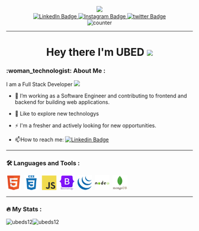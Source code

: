 <div id="header" align="center">
  <img src="https://media.giphy.com/media/M9gbBd9nbDrOTu1Mqx/giphy.gif" width="100"/>
<div id="badges">
  <a href="https://www.linkedin.com/in/ubed-shaikh">
    <img src="https://img.shields.io/badge/LinkedIn-blue?style=for-the-badge&logo=linkedin&logoColor=white" alt="LinkedIn Badge"/>
  </a>
  <a href="https://instagram.com/__ubed_shaikh__?igshid=MGNiNDI5ZTU=">
    <img src="https://img.shields.io/badge/Instagarm-red?style=for-the-badge&logo=instagram&logoColor=white" alt="Instagram Badge"/>
  </a>
  <a href="https://twitter.com/_ubed_shaikh_">
    <img src="https://img.shields.io/badge/Twitter-blue?style=for-the-badge&logo=twitter&logoColor=white" alt="twitter Badge"/>
  </a>
  <div id="badge"> 
    <img src= "https://komarev.com/ghpvc/?username=ubeds12&color=red&style=for-the-badge" alt="counter">
   
  </div>
  
---
  <h1>
  Hey there I'm UBED
  <img src="https://media.giphy.com/media/hvRJCLFzcasrR4ia7z/giphy.gif" width="30px"/>
  </h1>
  <div id="about" align="left">
    <h3>:woman_technologist: About Me :</h3>
    I am a Full Stack Developer <img src="https://media.giphy.com/media/WUlplcMpOCEmTGBtBW/giphy.gif" width="30">
    
- :telescope: I’m working as a Software Engineer and contributing to frontend and backend for building web applications.

- :seedling: Like to explore new technologys 

- :zap: I'm a fresher and actively looking for new opportunities.

- :mailbox:How to reach me: [![Linkedin Badge](https://img.shields.io/badge/-Ubed_shaikh-blue?style=flat&logo=Linkedin&logoColor=white)](https://www.linkedin.com/in/ubed-shaikh)
    
 ---

### :hammer_and_wrench: Languages and Tools :
   <div>


  <img src="https://github.com/devicons/devicon/blob/master/icons/html5/html5-original.svg" title="HTML5" alt="HTML" width="40" height="40"/>&nbsp;
  <img src="https://github.com/devicons/devicon/blob/master/icons/css3/css3-plain-wordmark.svg"  title="CSS3" alt="CSS" width="40" height="40"/>&nbsp;
  <img src="https://github.com/devicons/devicon/blob/master/icons/javascript/javascript-original.svg" title="JavaScript" alt="JavaScript" width="40" height="40"/>&nbsp;
   <img src="https://github.com/devicons/devicon/blob/master/icons/bootstrap/bootstrap-original-wordmark.svg" title="Bootstrap" alt="Bootstrap" width="40" height="40"/>&nbsp;
   <img src="https://github.com/devicons/devicon/blob/master/icons/jquery/jquery-plain.svg" title="Jquery" alt="Jquery" width="40" height="40"/>&nbsp;
   <img src="https://github.com/devicons/devicon/blob/master/icons/nodejs/nodejs-original-wordmark.svg" title="NodeJS" alt="NodeJS" width="40" height="40"/>&nbsp;
   <img src="https://github.com/devicons/devicon/blob/master/icons/mongodb/mongodb-original-wordmark.svg" title="MongoDb" alt="MongoDb" width="40" height="40"/>&nbsp;
 
</div>
    
---

### :fire: My Stats :
<img align="left" src="https://github-readme-streak-stats.herokuapp.com?user=ubeds12&theme=highcontrast" alt="ubeds12"/>
<img align="left" src="https://github-readme-stats.vercel.app/api/top-langs/?username=ubeds12&layout=compact&theme=vision-friendly-dark" alt="ubeds12"/>
